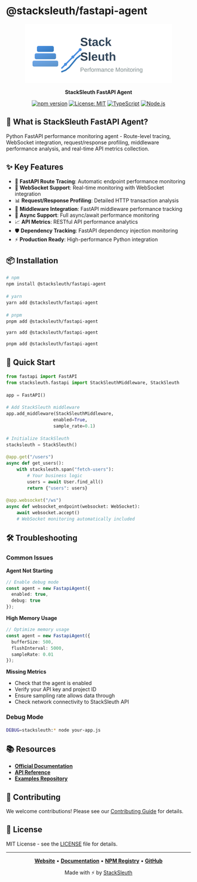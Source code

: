 # @stacksleuth/fastapi-agent

<div align="center">

![StackSleuth FastAPI Agent](../../assets/logo.svg)

**StackSleuth FastAPI Agent**

[![npm version](https://badge.fury.io/js/%40stacksleuth%2Ffastapi-agent.svg)](https://badge.fury.io/js/%40stacksleuth%2Ffastapi-agent)
[![License: MIT](https://img.shields.io/badge/License-MIT-yellow.svg)](https://opensource.org/licenses/MIT)
[![TypeScript](https://img.shields.io/badge/TypeScript-5.0+-blue.svg)](https://www.typescriptlang.org/)
[![Node.js](https://img.shields.io/badge/Node.js-18.0+-green.svg)](https://nodejs.org/)

</div>

## 🚀 What is StackSleuth FastAPI Agent?

Python FastAPI performance monitoring agent - Route-level tracing, WebSocket integration, request/response profiling, middleware performance analysis, and real-time API metrics collection.

## ✨ Key Features

- 🚀 **FastAPI Route Tracing**: Automatic endpoint performance monitoring
- 🔄 **WebSocket Support**: Real-time monitoring with WebSocket integration
- 📊 **Request/Response Profiling**: Detailed HTTP transaction analysis
- 🔧 **Middleware Integration**: FastAPI middleware performance tracking
- 🐍 **Async Support**: Full async/await performance monitoring
- 📈 **API Metrics**: RESTful API performance analytics
- 🛡️ **Dependency Tracking**: FastAPI dependency injection monitoring
- ⚡ **Production Ready**: High-performance Python integration

## 📦 Installation

```bash
# npm
npm install @stacksleuth/fastapi-agent

# yarn
yarn add @stacksleuth/fastapi-agent

# pnpm
pnpm add @stacksleuth/fastapi-agent
```

```bash
yarn add @stacksleuth/fastapi-agent
```

```bash
pnpm add @stacksleuth/fastapi-agent
```

## 🏁 Quick Start

```python
from fastapi import FastAPI
from stacksleuth.fastapi import StackSleuthMiddleware, StackSleuth

app = FastAPI()

# Add StackSleuth middleware
app.add_middleware(StackSleuthMiddleware, 
                  enabled=True, 
                  sample_rate=0.1)

# Initialize StackSleuth
stacksleuth = StackSleuth()

@app.get("/users")
async def get_users():
    with stacksleuth.span("fetch-users"):
        # Your business logic
        users = await User.find_all()
        return {"users": users}

@app.websocket("/ws")
async def websocket_endpoint(websocket: WebSocket):
    await websocket.accept()
    # WebSocket monitoring automatically included
```


## 🛠️ Troubleshooting

### Common Issues

**Agent Not Starting**
```typescript
// Enable debug mode
const agent = new FastapiAgent({
  enabled: true,
  debug: true
});
```

**High Memory Usage**
```typescript
// Optimize memory usage
const agent = new FastapiAgent({
  bufferSize: 500,
  flushInterval: 5000,
  sampleRate: 0.01
});
```

**Missing Metrics**
- Check that the agent is enabled
- Verify your API key and project ID
- Ensure sampling rate allows data through
- Check network connectivity to StackSleuth API

### Debug Mode

```bash
DEBUG=stacksleuth:* node your-app.js
```

## 📚 Resources

- **[Official Documentation](https://github.com/Jack-GitHub12/StackSleuth#readme)**
- **[API Reference](https://github.com/Jack-GitHub12/StackSleuth/blob/main/docs/fastapi-agent.md)**
- **[Examples Repository](https://github.com/Jack-GitHub12/StackSleuth/tree/main/examples/fastapi-agent)**

## 🤝 Contributing

We welcome contributions! Please see our [Contributing Guide](https://github.com/Jack-GitHub12/StackSleuth/blob/main/CONTRIBUTING.md) for details.

## 📄 License

MIT License - see the [LICENSE](https://github.com/Jack-GitHub12/StackSleuth/blob/main/LICENSE) file for details.

---

<div align="center">

**[Website](https://github.com/Jack-GitHub12/StackSleuth)** • 
**[Documentation](https://github.com/Jack-GitHub12/StackSleuth#readme)** • 
**[NPM Registry](https://www.npmjs.com/package/@stacksleuth/fastapi-agent)** • 
**[GitHub](https://github.com/Jack-GitHub12/StackSleuth)**

Made with ⚡ by [StackSleuth](https://github.com/Jack-GitHub12/StackSleuth)

</div> 